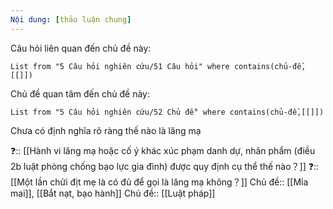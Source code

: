 ```yaml
---
Nội dung: [thảo luận chung]
---
```


Câu hỏi liên quan đến chủ đề này:
```dataview
List from "5 Câu hỏi nghiên cứu/51 Câu hỏi" where contains(chủ-đề,[[]]) 
```

Chủ đề quan tâm đến chủ đề này:
```dataview
List from "5 Câu hỏi nghiên cứu/52 Chủ đề" where contains(chủ-đề,[[]]) 
```

Chưa có định nghĩa rõ ràng thế nào là lăng mạ 

❓:: [[Hành vi lăng mạ hoặc cố ý khác xúc phạm danh dự, nhân phẩm (điều 2b luật phòng chống bạo lực gia đình) được quy định cụ thể thế nào？]]
❓:: [[Một lần chửi địt mẹ là có đủ để gọi là lăng mạ không？]]
Chủ đề:: [[Mỉa mai]], [[Bắt nạt, bạo hành]]
Chủ đề:: [[Luật pháp]]